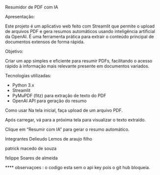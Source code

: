 Resumidor de PDF com IA

Apresentação:

Este projeto é um aplicativo web feito com Streamlit que permite o upload de arquivos PDF e gera resumos automáticos usando inteligência artificial da OpenAI. É uma ferramenta prática para extrair o conteúdo principal de documentos extensos de forma rápida.

Objetivo:

Criar um app simples e eficiente para resumir PDFs, facilitando o acesso rápido à informação mais relevante presente em documentos variados.

Tecnologias utilizadas:

- Python 3.x  
- Streamlit  
- PyMuPDF (fitz) para extração de texto do PDF  
- OpenAI API para geração do resumo  

Como usar
Na tela inicial, faça upload de um arquivo PDF.

Após carregar, vá para a próxima tela para visualizar o texto extraído.

Clique em “Resumir com IA” para gerar o resumo automático.

Integrantes
Delieudo Lemos de araujo filho

patrick macedo de souza

felippe Soares de almeida


**** observaçoes : o codigo esta sem o api key pois o git hub bloqueia.
